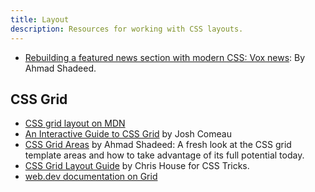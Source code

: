 ```yaml
---
title: Layout
description: Resources for working with CSS layouts.
---
```


- [Rebuilding a featured news section with modern CSS: Vox news](https://ishadeed.com/article/rebuild-featured-news-modern-css): By Ahmad Shadeed.

## CSS Grid

- [CSS grid layout on MDN](https://developer.mozilla.org/en-US/docs/Web/CSS/CSS_grid_layout)
- [An Interactive Guide to CSS Grid](https://www.joshwcomeau.com/css/interactive-guide-to-grid/) by Josh Comeau
- [CSS Grid Areas](https://ishadeed.com/article/css-grid-area/) by Ahmad Shadeed: A fresh look at the CSS grid template areas and how to take advantage of its full potential today.
- [CSS Grid Layout Guide](https://css-tricks.com/snippets/css/complete-guide-grid/) by Chris House for CSS Tricks.
- [web.dev documentation on Grid](https://web.dev/learn/css/grid/)

